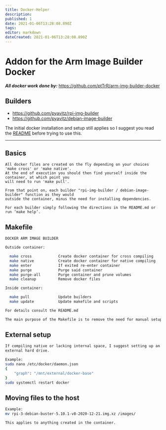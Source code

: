 ```yaml
---
title: Docker-Helper
description: 
published: 1
date: 2021-01-06T13:28:08.890Z
tags: 
editor: markdown
dateCreated: 2021-01-06T13:28:08.890Z
---
```


# Addon for the Arm Image Builder Docker

***All docker work done by:*** https://github.com/ptTrR/arm-img-builder-docker

## Builders
* https://github.com/pyavitz/rpi-img-builder
* https://github.com/pyavitz/debian-image-builder

The initial docker installation and setup still applies so I suggest you
read the [README](https://github.com/ptTrR/arm-img-builder-docker/blob/main/README.md) before trying to use this.

---

## Basics
```ssh
All docker files are created on the fly depending on your choices 'make cross' or 'make native'.
At the end of execution you should then find yourself inside the container, at which point you
will need to run 'make pull'.

From that point on, each builder "rpi-img-builder / debian-image-builder" function as they would
outside the container, minus the need for installing dependencies.

For each builder simply following the directions in the README.md or run ‘make help’.
```

## Makefile
```sh
DOCKER ARM IMAGE BUILDER

Outside container: 

  make cross            Create docker container for cross compiling
  make native           Create docker container for native compiling
  make enter            If exited re-enter container
  make purge            Purge said container
  make purge-all        Purge container and prune volumes
  make cleanup          Remove docker files

Inside container: 

  make pull             Update builders
  make update           Update makefile and scripts

For details consult the README.md
```

```sh
The main purpose of the Makefile is to remove the need for manual setup
```
## External setup
```sh
If compiling native or lacking internal space, I suggest setting up an
external hard drive.

Example:
sudo nano /etc/docker/daemon.json
{
    "graph": "/mnt/external/docker-base"
}
sudo systemctl restart docker
```

## Moving files to the host
```sh
Example:
mv rpi-3-debian-buster-5.10.1-v8-2020-12-21.img.xz /images/

This applies to anything created in the container.
```